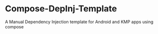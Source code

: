 # Compose-DepInj-Template
A Manual Dependency Injection template for Android and KMP apps using compose

